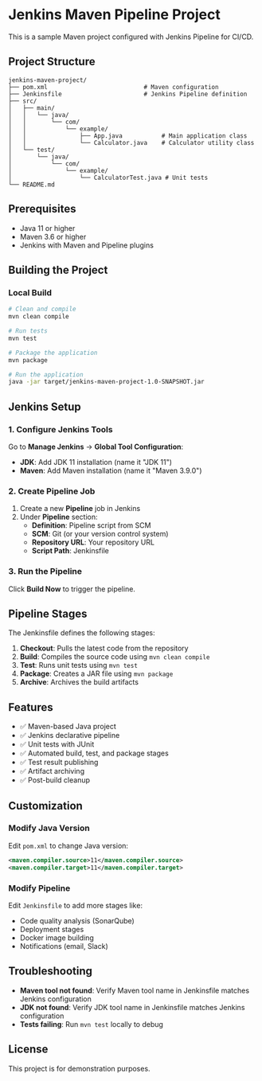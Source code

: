 # Jenkins Maven Pipeline Project

This is a sample Maven project configured with Jenkins Pipeline for CI/CD.

## Project Structure

```
jenkins-maven-project/
├── pom.xml                           # Maven configuration
├── Jenkinsfile                       # Jenkins Pipeline definition
├── src/
│   ├── main/
│   │   └── java/
│   │       └── com/
│   │           └── example/
│   │               ├── App.java           # Main application class
│   │               └── Calculator.java    # Calculator utility class
│   └── test/
│       └── java/
│           └── com/
│               └── example/
│                   └── CalculatorTest.java # Unit tests
└── README.md
```

## Prerequisites

- Java 11 or higher
- Maven 3.6 or higher
- Jenkins with Maven and Pipeline plugins

## Building the Project

### Local Build

```bash
# Clean and compile
mvn clean compile

# Run tests
mvn test

# Package the application
mvn package

# Run the application
java -jar target/jenkins-maven-project-1.0-SNAPSHOT.jar
```

## Jenkins Setup

### 1. Configure Jenkins Tools

Go to **Manage Jenkins** → **Global Tool Configuration**:

- **JDK**: Add JDK 11 installation (name it "JDK 11")
- **Maven**: Add Maven installation (name it "Maven 3.9.0")

### 2. Create Pipeline Job

1. Create a new **Pipeline** job in Jenkins
2. Under **Pipeline** section:
   - **Definition**: Pipeline script from SCM
   - **SCM**: Git (or your version control system)
   - **Repository URL**: Your repository URL
   - **Script Path**: Jenkinsfile

### 3. Run the Pipeline

Click **Build Now** to trigger the pipeline.

## Pipeline Stages

The Jenkinsfile defines the following stages:

1. **Checkout**: Pulls the latest code from the repository
2. **Build**: Compiles the source code using `mvn clean compile`
3. **Test**: Runs unit tests using `mvn test`
4. **Package**: Creates a JAR file using `mvn package`
5. **Archive**: Archives the build artifacts

## Features

- ✅ Maven-based Java project
- ✅ Jenkins declarative pipeline
- ✅ Unit tests with JUnit
- ✅ Automated build, test, and package stages
- ✅ Test result publishing
- ✅ Artifact archiving
- ✅ Post-build cleanup

## Customization

### Modify Java Version

Edit `pom.xml` to change Java version:

```xml
<maven.compiler.source>11</maven.compiler.source>
<maven.compiler.target>11</maven.compiler.target>
```

### Modify Pipeline

Edit `Jenkinsfile` to add more stages like:
- Code quality analysis (SonarQube)
- Deployment stages
- Docker image building
- Notifications (email, Slack)

## Troubleshooting

- **Maven tool not found**: Verify Maven tool name in Jenkinsfile matches Jenkins configuration
- **JDK not found**: Verify JDK tool name in Jenkinsfile matches Jenkins configuration
- **Tests failing**: Run `mvn test` locally to debug

## License

This project is for demonstration purposes.
